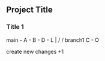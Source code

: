 ## Project Title

### Title 1

main     - A - B - D - L
               |  /   /
branch1        C  - O

create new changes +1